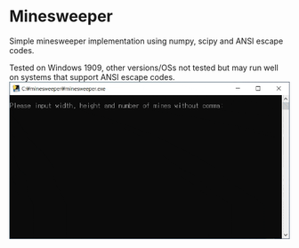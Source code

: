 # Minesweeper
Simple minesweeper implementation using numpy, scipy and ANSI escape codes.

Tested on Windows 1909, other versions/OSs not tested but may run well on systems that support ANSI escape codes.
![Minesweeper Preview Anim](minesweeper.gif)
